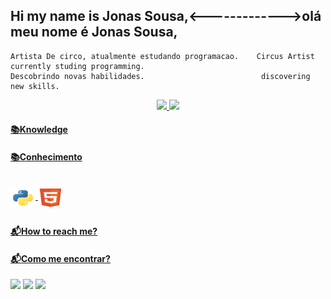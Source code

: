 ## Hi my name is Jonas Sousa,<------------->olá meu nome é Jonas Sousa,
    Artista De circo, atualmente estudando programacao.    Circus Artist currently studing programming.
    Descobrindo novas habilidades.                          discovering new skills.


<div align="center">
<a href="https://github.com/JonassousaDev">
<img height="180em" src="https://github-readme-stats.vercel.app/api?username=JonassousaDev&show_icons=true&theme=swift&include_all_commits=true&count_private=true"/>
<img height="180em" src="https://github-readme-stats.vercel.app/api/top-langs/?username=JonassousaDev&layout=compact&langs_count=7&theme=swift"/></div>

  
#### 📚Knowledge
#### 📚Conhecimento
 <div style="display: inline_block"><br> 
  <img align="center" alt="Jonas-Python" height="30" width="40" src="https://raw.githubusercontent.com/devicons/devicon/master/icons/python/python-original.svg">
 <img align="center" alt="Jonas-HTML" height="30" width="40" src="https://raw.githubusercontent.com/devicons/devicon/master/icons/html5/html5-original.svg">
 </div>
  
  ##
  #### 📬How to reach me?
  #### 📬Como me encontrar?
  <div> 
  <a href="https://instagram.com/jonassousa.balance" target="_blank"><img src="https://img.shields.io/badge/-Instagram-%23E4405F?style=for-the-badge&logo=instagram&logoColor=white" target="_blank"></a>
  <a href="https://www.linkedin.com/in/jonas-sousa-python-dev/" target="_blank"><img src="https://img.shields.io/badge/-LinkedIn-%230077B5?style=for-the-badge&logo=linkedin&logoColor=white" target="_blank"></a>
    <a href = "mailto:jonassousa.dev@gmail.com"><img src="https://img.shields.io/badge/-Gmail-%23333?style=for-the-badge&logo=gmail&logoColor=white" target="_blank"></a>
     </div>
  
